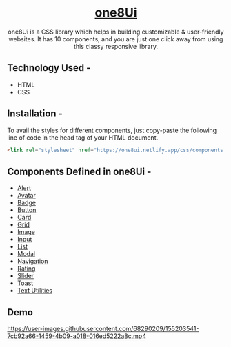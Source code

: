 



<div align="center">
  
  
# [one8Ui](https://one8ui.netlify.app/)
  one8Ui is a CSS library which helps in building customizable & user-friendly websites. It has 10 components, and you are just one click away from using this classy     responsive library. 
</div>

## Technology Used -
  * HTML
  * CSS
  
## Installation -
To avail the styles for different components, just copy-paste the following line of code in the head tag of your HTML document.
```html
<link rel="stylesheet" href="https://one8ui.netlify.app/css/components.css" />
```

## Components Defined in one8Ui  -

  * [Alert](https://one8-ui.netlify.app/components/alert/alert.html)
  * [Avatar](https://one8-ui.netlify.app/components/avatar/avatar.html)
  * [Badge](https://one8-ui.netlify.app/components/badge/badge.html)
  * [Button](https://one8-ui.netlify.app/components/button/button.html)
  * [Card](https://one8-ui.netlify.app/components/card/card.html)
  * [Grid](https://one8-ui.netlify.app/components/grid/grid.html)
  * [Image](https://one8ui.netlify.app/components/image/image.html)
  * [Input](https://one8-ui.netlify.app/components/input/input.html)
  * [List](https://one8-ui.netlify.app/components/list/list.html)
  * [Modal](https://one8-ui.netlify.app/components/modal/modal.html)
  * [Navigation](https://one8-ui.netlify.app/components/navigation/navigation.html)
  * [Rating](https://one8-ui.netlify.app/components/rating/rating.html)
  * [Slider](https://one8-ui.netlify.app/components/slider/slider.html)
  * [Toast](https://one8-ui.netlify.app/components/toast/toast.html)
  * [Text Utilities](https://one8-ui.netlify.app/components/text-utility/text.html)
  
 
## Demo

https://user-images.githubusercontent.com/68290209/155203541-7cb92a66-1459-4b09-a018-016ed5222a8c.mp4

